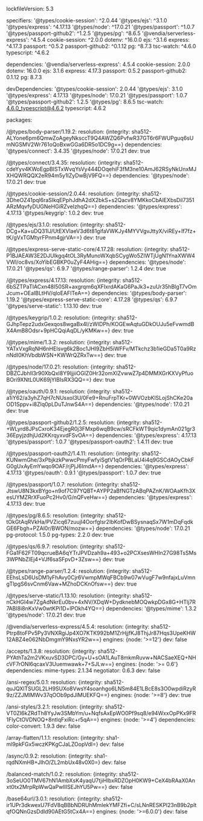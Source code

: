 lockfileVersion: 5.3

specifiers:
  '@types/cookie-session': ^2.0.44
  '@types/ejs': ^3.1.0
  '@types/express': ^4.17.13
  '@types/node': ^17.0.21
  '@types/passport': ^1.0.7
  '@types/passport-github2': ^1.2.5
  '@types/pg': ^8.6.5
  '@vendia/serverless-express': ^4.5.4
  cookie-session: ^2.0.0
  dotenv: ^16.0.0
  ejs: ^3.1.6
  express: ^4.17.3
  passport: ^0.5.2
  passport-github2: ^0.1.12
  pg: ^8.7.3
  tsc-watch: ^4.6.0
  typescript: ^4.6.2

dependencies:
  '@vendia/serverless-express': 4.5.4
  cookie-session: 2.0.0
  dotenv: 16.0.0
  ejs: 3.1.6
  express: 4.17.3
  passport: 0.5.2
  passport-github2: 0.1.12
  pg: 8.7.3

devDependencies:
  '@types/cookie-session':  2.0.44
  '@types/ejs': 3.1.0
  '@types/express': 4.17.13
  '@types/node': 17.0.21
  '@types/passport': 1.0.7
  '@types/passport-github2': 1.2.5
  '@types/pg': 8.6.5
  tsc-watch: 4.6.0_typescript@4.6.2
  typescript: 4.6.2

packages:

  /@types/body-parser/1.19.2:
    resolution: {integrity: sha512-ALYone6pm6QmwZoAgeyNksccT9Q4AWZQ6PvfwR37GT6r6FWUPguq6sUmNGSMV2Wr761oQoBxwGGa6DR5o1DC9g==}
    dependencies:
      '@types/connect': 3.4.35
      '@types/node': 17.0.21
    dev: true

  /@types/connect/3.4.35:
    resolution: {integrity: sha512-cdeYyv4KWoEgpBISTxWvqYsVy444DOqehiF3fM3ne10AmJ62RSyNkUnxMJXHQWRQQX2eR94m5y1IZyDwBjV9FQ==}
    dependencies:
      '@types/node': 17.0.21
    dev: true

  /@types/cookie-session/2.0.44:
    resolution: {integrity: sha512-3DheOZ41pql6raSIkqEPphJdhA2dX2bkS+s2Qacv8YMKkoCbAIEXbsDil7351ARzMqvfyDUGNeHGiRZveIzhqQ==}
    dependencies:
      '@types/express': 4.17.13
      '@types/keygrip': 1.0.2
    dev: true

  /@types/ejs/3.1.0:
    resolution: {integrity: sha512-DCg+Ka+uDQ31lJ/UtEXVlaeV3d6t81gifaVWKJy4MYVVgvJttyX/viREy+If7fz+tK/gVxTGMtyrFPnm4gjrVA==}
    dev: true

  /@types/express-serve-static-core/4.17.28:
    resolution: {integrity: sha512-P1BJAEAW3E2DJUlkgq4tOL3RyMunoWXqbSCygWo5ZIWTjUgN1YnaXWW4VWl/oc8vs/XoYibEGBKP0uZyF4AHig==}
    dependencies:
      '@types/node': 17.0.21
      '@types/qs': 6.9.7
      '@types/range-parser': 1.2.4
    dev: true

  /@types/express/4.17.13:
    resolution: {integrity: sha512-6bSZTPaTIACxn48l50SR+axgrqm6qXFIxrdAKaG6PaJk3+zuUr35hBlgT7vOmJcum+OEaIBLtHV/qloEAFITeA==}
    dependencies:
      '@types/body-parser': 1.19.2
      '@types/express-serve-static-core': 4.17.28
      '@types/qs': 6.9.7
      '@types/serve-static': 1.13.10
    dev: true

  /@types/keygrip/1.0.2:
    resolution: {integrity: sha512-GJhpTepz2udxGexqos8wgaBx4I/zWIDPh/KOGEwAqtuGDkOUJu5eFvwmdBX4AmB8Odsr+9pHCQqiAqDL/yKMKw==}
    dev: true

  /@types/mime/1.3.2:
    resolution: {integrity: sha512-YATxVxgRqNH6nHEIsvg6k2Boc1JHI9ZbH5iWFFv/MTkchz3b1ieGDa5T0a9RznNdI0KhVbdbWSN+KWWrQZRxTw==}
    dev: true

  /@types/node/17.0.21:
    resolution: {integrity: sha512-DBZCJbhII3r90XbQxI8Y9IjjiiOGlZ0Hr32omXIZvwwZ7p4DMMXGrKXVyPfuoBOri9XNtL0UK69jYIBIsRX3QQ==}
    dev: true

  /@types/oauth/0.9.1:
    resolution: {integrity: sha512-a1iY62/a3yhZ7qH7cNUsxoI3U/0Fe9+RnuFrpTKr+0WVOzbKlSLojShCKe20aOD1Sppv+i8Zlq0pLDuTJnwS4A==}
    dependencies:
      '@types/node': 17.0.21
    dev: true

  /@types/passport-github2/1.2.5:
    resolution: {integrity: sha512-+WLyrd8JPsCxroK34EjegR0j3FMxp6wqB9cw/sRCFkWT9qic1dymAn021gr336EpyjzdhjUd2KKrqyxvdFSvOA==}
    dependencies:
      '@types/express': 4.17.13
      '@types/passport': 1.0.7
      '@types/passport-oauth2': 1.4.11
    dev: true

  /@types/passport-oauth2/1.4.11:
    resolution: {integrity: sha512-KUNwmGhe/3xPbjkzkPwwcPmyFwfyiSgtV1qOrPBLaU4i4q9GSCdAOyCbkFG0gUxAyEmYwqo9OAF/rjPjJ6ImdA==}
    dependencies:
      '@types/express': 4.17.13
      '@types/oauth': 0.9.1
      '@types/passport': 1.0.7
    dev: true

  /@types/passport/1.0.7:
    resolution: {integrity: sha512-JtswU8N3kxBYgo+n9of7C97YQBT+AYPP2aBfNGTzABqPAZnK/WOAaKfh3XesUYMZRrXFuoPc2Hv0/G/nQFveHw==}
    dependencies:
      '@types/express': 4.17.13
    dev: true

  /@types/pg/8.6.5:
    resolution: {integrity: sha512-tOkGtAqRVkHa/PVZicq67zuujI4Oorfglsr2IbKofDwBSysnaqSx7W1mDqFqdkGE6Fbgh+PZAl0r/BWON/mozw==}
    dependencies:
      '@types/node': 17.0.21
      pg-protocol: 1.5.0
      pg-types: 2.2.0
    dev: true

  /@types/qs/6.9.7:
    resolution: {integrity: sha512-FGa1F62FT09qcrueBA6qYTrJPVDzah9a+493+o2PCXsesWHIn27G98TsSMs3WPNbZIEj4+VJf6saSFpvD+3Zsw==}
    dev: true

  /@types/range-parser/1.2.4:
    resolution: {integrity: sha512-EEhsLsD6UsDM1yFhAvy0Cjr6VwmpMWqFBCb9w07wVugF7w9nfajxLuVmngTIpgS6svCnm6Vaw+MZhoDCKnOfsw==}
    dev: true

  /@types/serve-static/1.13.10:
    resolution: {integrity: sha512-nCkHGI4w7ZgAdNkrEu0bv+4xNV/XDqW+DydknebMOQwkpDGx8G+HTlj7R7ABI8i8nKxVw0wtKPi1D+lPOkh4YQ==}
    dependencies:
      '@types/mime': 1.3.2
      '@types/node': 17.0.21
    dev: true

  /@vendia/serverless-express/4.5.4:
    resolution: {integrity: sha512-Ptrp8toFPv5Py3VNXRgiJp4XO7KTK992bM1ZrHjjfKJ8ThjJr87Hqs3UpeKHW12ABZ4e062NbDmgmY9NxsYR2w==}
    engines: {node: '>=12'}
    dev: false

  /accepts/1.3.8:
    resolution: {integrity: sha512-PYAthTa2m2VKxuvSD3DPC/Gy+U+sOA1LAuT8mkmRuvw+NACSaeXEQ+NHcVF7rONl6qcaxV3Uuemwawk+7+SJLw==}
    engines: {node: '>= 0.6'}
    dependencies:
      mime-types: 2.1.34
      negotiator: 0.6.3
    dev: false

  /ansi-regex/5.0.1:
    resolution: {integrity: sha512-quJQXlTSUGL2LH9SUXo8VwsY4soanhgo6LNSm84E1LBcE8s3O0wpdiRzyR9z/ZZJMlMWv37qOOb9pdJlMUEKFQ==}
    engines: {node: '>=8'}
    dev: true

  /ansi-styles/3.2.1:
    resolution: {integrity: sha512-VT0ZI6kZRdTh8YyJw3SMbYm/u+NqfsAxEpWO0Pf9sq8/e94WxxOpPKx9FR1FlyCtOVDNOQ+8ntlqFxiRc+r5qA==}
    engines: {node: '>=4'}
    dependencies:
      color-convert: 1.9.3
    dev: false

  /array-flatten/1.1.1:
    resolution: {integrity: sha1-ml9pkFGx5wczKPKgCJaLZOopVdI=}
    dev: false

  /async/0.9.2:
    resolution: {integrity: sha1-rqdNXmHB+JlhO/ZL2mbUx48v0X0=}
    dev: false

  /balanced-match/1.0.2:
    resolution: {integrity: sha512-3oSeUO0TMV67hN1AmbXsK4yaqU7tjiHlbxRDZOpH0KW9+CeX4bRAaX0Anxt0tx2MrpRpWwQaPwIlISEJhYU5Pw==}
    dev: false

  /base64url/3.0.1:
    resolution: {integrity: sha512-ir1UPr3dkwexU7FdV8qBBbNDRUhMmIekYMFZfi+C/sLNnRESKPl23nB9b2pltqfOQNnGzsDdId90AEtG5tCx4A==}
    engines: {node: '>=6.0.0'}
    dev: false
